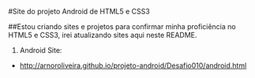 #Site do projeto Android de HTML5 e CSS3

##Estou criando sites e projetos para confirmar minha proficiência no HTML5 e CSS3, irei atualizando sites aqui neste README.

1) Android Site:
- http://arnoroliveira.github.io/projeto-android/Desafio010/android.html
